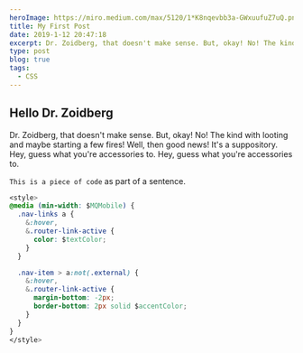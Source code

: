 ```yaml
---
heroImage: https://miro.medium.com/max/5120/1*K8nqevbb3a-GWxuufuZ7uQ.png
title: My First Post
date: 2019-1-12 20:47:18
excerpt: Dr. Zoidberg, that doesn't make sense. But, okay! No! The kind with looting and maybe starting a few fires! Well, then good news! It's a suppository. Hey, guess what you're accessories to. Hey, guess what you're accessories to.
type: post
blog: true
tags:
  - CSS
---
```


## Hello Dr. Zoidberg

Dr. Zoidberg, that doesn't make sense. But, okay! No! The kind with looting and maybe starting a few fires! Well, then good news! It's a suppository. Hey, guess what you're accessories to. Hey, guess what you're accessories to.

`This is a piece of code` as part of a sentence.

```css
<style>
@media (min-width: $MQMobile) {
  .nav-links a {
    &:hover,
    &.router-link-active {
      color: $textColor;
    }
  }

  .nav-item > a:not(.external) {
    &:hover,
    &.router-link-active {
      margin-bottom: -2px;
      border-bottom: 2px solid $accentColor;
    }
  }
}
</style>
```

